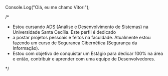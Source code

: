 Console.Log("Olá, eu me chamo Vitor!");

/*
* Estou cursando ADS (Análise e Desenvolvimento de Sistemas) na Universidade Santa Cecília. Este perfil é dedicado
* a postar projetos pessoais e feitos na faculdade. Atualmente estou fazendo um curso de Seguranca Cibernética (Segurança da Informação).
* Estou com objetivo de conquistar um Estágio para dedicar 100% na área e então, contribuir e aprender com uma equipe de Desenvolvedores.
  
*/
